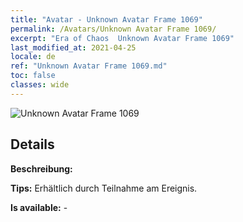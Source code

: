 ```yaml
---
title: "Avatar - Unknown Avatar Frame 1069"
permalink: /Avatars/Unknown Avatar Frame 1069/
excerpt: "Era of Chaos  Unknown Avatar Frame 1069"
last_modified_at: 2021-04-25
locale: de
ref: "Unknown Avatar Frame 1069.md"
toc: false
classes: wide
---
```

 ![Unknown Avatar Frame 1069](/images/a/avatarFrame_69.png)

## Details

 **Beschreibung:**  

 **Tips:** Erhältlich durch Teilnahme am Ereignis. 

 **Is available:**  - 

